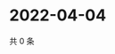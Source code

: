 # 2022-04-04

共 0 条

<!-- BEGIN WEIBO -->
<!-- 最后更新时间 Mon Apr 04 2022 12:15:38 GMT+0800 (China Standard Time) -->

<!-- END WEIBO -->
